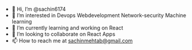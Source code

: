 - 👋 Hi, I’m @sachin6174
- 👀 I’m interested in Devops Webdevelopment Network-security Machine learning
- 🌱 I’m currently learning and working on React
- 💞️ I’m looking to collaborate on React Apps
- 📫 How to reach me at sachinmehtab@gmail.com

<!---
sachin6174/sachin6174 is a ✨ special ✨ repository because its `README.md` (this file) appears on your GitHub profile.
You can click the Preview link to take a look at your changes.
--->
